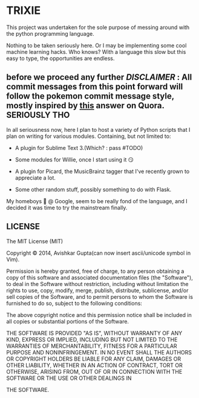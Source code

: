 TRIXIE
======

This project was undertaken for the sole purpose of messing around with the python programming language.

Nothing to be taken seriously here. Or I may be implementing some cool machine learning hacks. Who knows? With a language this slow but this easy to type, the opportunities are endless.


**before we proceed any further**
*DISCLAIMER* : All commit messages from this point forward will follow the pokemon commit message style, mostly inspired by [this](http://qr.ae/adzyy) answer on Quora.
SERIOUSLY THO
-------------

In all seriousness now, here I plan to host a variety of Python scripts that I plan on writing for various modules. Containing, but not limited to:

* A plugin for Sublime Text 3.(Which? : pass #TODO)

* Some modules for Willie, once I start using it :smirk:

* A plugin for Picard, the MusicBrainz tagger that I've recently grown to appreciate a lot.

* Some other random stuff, possibly something to do with Flask.

My homeboys :metal: @ Google, seem to be really fond of the language, and I decided it was time to try the mainstream finally.


LICENSE
-------

The MIT License (MIT)

Copyright © 2014, Avishkar Gupta(can now insert ascii/unicode symbol in Vim).

Permission is hereby granted, free of charge, to any person obtaining a copy
of this software and associated documentation files (the "Software"), to deal
in the Software without restriction, including without limitation the rights
to use, copy, modify, merge, publish, distribute, sublicense, and/or sell
copies of the Software, and to permit persons to whom the Software is
furnished to do so, subject to the following conditions:

The above copyright notice and this permission notice shall be included in
all copies or substantial portions of the Software.

THE SOFTWARE IS PROVIDED "AS IS", WITHOUT WARRANTY OF ANY KIND, EXPRESS OR
IMPLIED, INCLUDING BUT NOT LIMITED TO THE WARRANTIES OF MERCHANTABILITY,
FITNESS FOR A PARTICULAR PURPOSE AND NONINFRINGEMENT. IN NO EVENT SHALL THE
AUTHORS OR COPYRIGHT HOLDERS BE LIABLE FOR ANY CLAIM, DAMAGES OR OTHER
LIABILITY, WHETHER IN AN ACTION OF CONTRACT, TORT OR OTHERWISE, ARISING FROM,
OUT OF OR IN CONNECTION WITH THE SOFTWARE OR THE USE OR OTHER DEALINGS IN

THE SOFTWARE.
